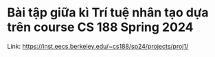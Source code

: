 # Bài tập giữa kì Trí tuệ nhân tạo dựa trên course CS 188 Spring 2024
Link: https://inst.eecs.berkeley.edu/~cs188/sp24/projects/proj1/
